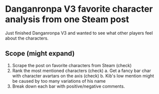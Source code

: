 # Danganronpa V3 favorite character analysis from one Steam post
Just finished Danganronpa V3 and wanted to see what other players feel about the characters.

## Scope (might expand)
1. Scrape the post on favorite characters from Steam (check)
2. Rank the most mentioned characters (check)
  a. Get a fancy bar char with character avartars on the axis (check)
  b. Kib's low mention might be caused by too many variations of his name
3. Break down each bar with positive/negative comments.
